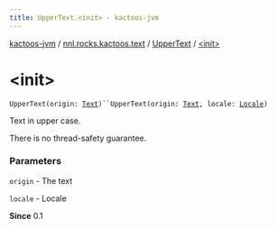 ```yaml
---
title: UpperText.<init> - kactoos-jvm
---
```


[kactoos-jvm](../../index.html) / [nnl.rocks.kactoos.text](../index.html) / [UpperText](index.html) / [&lt;init&gt;](./-init-.html)

# &lt;init&gt;

`UpperText(origin: `[`Text`](../../nnl.rocks.kactoos/-text/index.html)`)``UpperText(origin: `[`Text`](../../nnl.rocks.kactoos/-text/index.html)`, locale: `[`Locale`](http://docs.oracle.com/javase/8/docs/api/java/util/Locale.html)`)`

Text in upper case.

There is no thread-safety guarantee.

### Parameters

`origin` - The text

`locale` - Locale

**Since**
0.1

